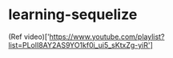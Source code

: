 # learning-sequelize

(Ref video)['https://www.youtube.com/playlist?list=PLolI8AY2AS9YO1kf0i_ui5_sKtxZg-yiR']